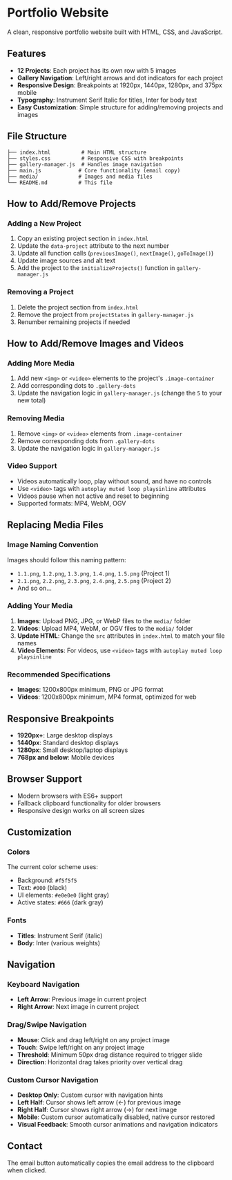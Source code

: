 # Portfolio Website

A clean, responsive portfolio website built with HTML, CSS, and JavaScript.

## Features

- **12 Projects**: Each project has its own row with 5 images
- **Gallery Navigation**: Left/right arrows and dot indicators for each project
- **Responsive Design**: Breakpoints at 1920px, 1440px, 1280px, and 375px mobile
- **Typography**: Instrument Serif Italic for titles, Inter for body text
- **Easy Customization**: Simple structure for adding/removing projects and images

## File Structure

```
├── index.html          # Main HTML structure
├── styles.css          # Responsive CSS with breakpoints
├── gallery-manager.js  # Handles image navigation
├── main.js            # Core functionality (email copy)
├── media/             # Images and media files
└── README.md          # This file
```

## How to Add/Remove Projects

### Adding a New Project

1. Copy an existing project section in `index.html`
2. Update the `data-project` attribute to the next number
3. Update all function calls (`previousImage()`, `nextImage()`, `goToImage()`)
4. Update image sources and alt text
5. Add the project to the `initializeProjects()` function in `gallery-manager.js`

### Removing a Project

1. Delete the project section from `index.html`
2. Remove the project from `projectStates` in `gallery-manager.js`
3. Renumber remaining projects if needed

## How to Add/Remove Images and Videos

### Adding More Media

1. Add new `<img>` or `<video>` elements to the project's `.image-container`
2. Add corresponding dots to `.gallery-dots`
3. Update the navigation logic in `gallery-manager.js` (change the `5` to your new total)

### Removing Media

1. Remove `<img>` or `<video>` elements from `.image-container`
2. Remove corresponding dots from `.gallery-dots`
3. Update the navigation logic in `gallery-manager.js`

### Video Support

- Videos automatically loop, play without sound, and have no controls
- Use `<video>` tags with `autoplay muted loop playsinline` attributes
- Videos pause when not active and reset to beginning
- Supported formats: MP4, WebM, OGV

## Replacing Media Files

### Image Naming Convention

Images should follow this naming pattern:
- `1.1.png`, `1.2.png`, `1.3.png`, `1.4.png`, `1.5.png` (Project 1)
- `2.1.png`, `2.2.png`, `2.3.png`, `2.4.png`, `2.5.png` (Project 2)
- And so on...

### Adding Your Media

1. **Images**: Upload PNG, JPG, or WebP files to the `media/` folder
2. **Videos**: Upload MP4, WebM, or OGV files to the `media/` folder
3. **Update HTML**: Change the `src` attributes in `index.html` to match your file names
4. **Video Elements**: For videos, use `<video>` tags with `autoplay muted loop playsinline`

### Recommended Specifications

- **Images**: 1200x800px minimum, PNG or JPG format
- **Videos**: 1200x800px minimum, MP4 format, optimized for web

## Responsive Breakpoints

- **1920px+**: Large desktop displays
- **1440px**: Standard desktop displays
- **1280px**: Small desktop/laptop displays
- **768px and below**: Mobile devices

## Browser Support

- Modern browsers with ES6+ support
- Fallback clipboard functionality for older browsers
- Responsive design works on all screen sizes

## Customization

### Colors
The current color scheme uses:
- Background: `#f5f5f5`
- Text: `#000` (black)
- UI elements: `#e0e0e0` (light gray)
- Active states: `#666` (dark gray)

### Fonts
- **Titles**: Instrument Serif (italic)
- **Body**: Inter (various weights)

## Navigation

### Keyboard Navigation
- **Left Arrow**: Previous image in current project
- **Right Arrow**: Next image in current project

### Drag/Swipe Navigation
- **Mouse**: Click and drag left/right on any project image
- **Touch**: Swipe left/right on any project image
- **Threshold**: Minimum 50px drag distance required to trigger slide
- **Direction**: Horizontal drag takes priority over vertical drag

### Custom Cursor Navigation
- **Desktop Only**: Custom cursor with navigation hints
- **Left Half**: Cursor shows left arrow (←) for previous image
- **Right Half**: Cursor shows right arrow (→) for next image
- **Mobile**: Custom cursor automatically disabled, native cursor restored
- **Visual Feedback**: Smooth cursor animations and navigation indicators

## Contact

The email button automatically copies the email address to the clipboard when clicked.
